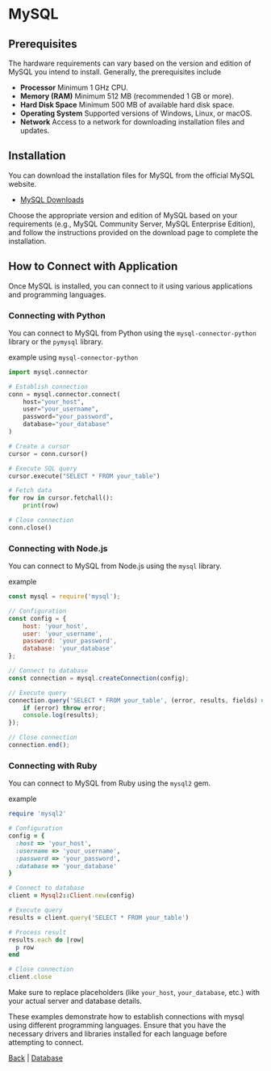 # MySQL

## Prerequisites

The hardware requirements can vary based on the version and edition of MySQL you intend to install. Generally, the prerequisites include

- **Processor** Minimum 1 GHz CPU.
- **Memory (RAM)** Minimum 512 MB (recommended 1 GB or more).
- **Hard Disk Space** Minimum 500 MB of available hard disk space.
- **Operating System** Supported versions of Windows, Linux, or macOS.
- **Network** Access to a network for downloading installation files and updates.

## Installation

You can download the installation files for MySQL from the official MySQL website.

- [MySQL Downloads](https://dev.mysql.com/downloads/)

Choose the appropriate version and edition of MySQL based on your requirements (e.g., MySQL Community Server, MySQL Enterprise Edition), and follow the instructions provided on the download page to complete the installation.

## How to Connect with Application

Once MySQL is installed, you can connect to it using various applications and programming languages.

### Connecting with Python

You can connect to MySQL from Python using the `mysql-connector-python` library or the `pymysql` library.

example using `mysql-connector-python`

```python
import mysql.connector

# Establish connection
conn = mysql.connector.connect(
    host="your_host",
    user="your_username",
    password="your_password",
    database="your_database"
)

# Create a cursor
cursor = conn.cursor()

# Execute SQL query
cursor.execute("SELECT * FROM your_table")

# Fetch data
for row in cursor.fetchall():
    print(row)

# Close connection
conn.close()
```

### Connecting with Node.js

You can connect to MySQL from Node.js using the `mysql` library.

example

```javascript
const mysql = require('mysql');

// Configuration
const config = {
    host: 'your_host',
    user: 'your_username',
    password: 'your_password',
    database: 'your_database'
};

// Connect to database
const connection = mysql.createConnection(config);

// Execute query
connection.query('SELECT * FROM your_table', (error, results, fields) => {
    if (error) throw error;
    console.log(results);
});

// Close connection
connection.end();
```

### Connecting with Ruby

You can connect to MySQL from Ruby using the `mysql2` gem.

example

```ruby
require 'mysql2'

# Configuration
config = {
  :host => 'your_host',
  :username => 'your_username',
  :password => 'your_password',
  :database => 'your_database'
}

# Connect to database
client = Mysql2::Client.new(config)

# Execute query
results = client.query('SELECT * FROM your_table')

# Process result
results.each do |row|
  p row
end

# Close connection
client.close
```

Make sure to replace placeholders (like `your_host`, `your_database`, etc.) with your actual server and database details.

These examples demonstrate how to establish connections with mysql using different programming languages. Ensure that you have the necessary drivers and libraries installed for each language before attempting to connect.

[Back](../basics/basics.md) | [Database](../../database.md)